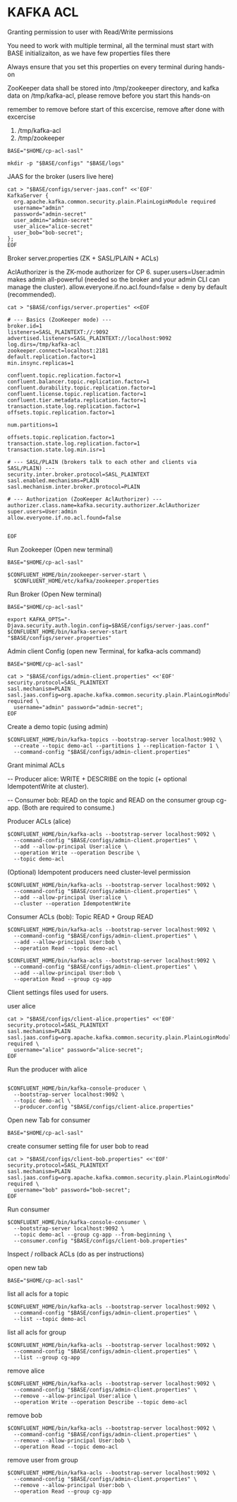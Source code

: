 # KAFKA ACL

Granting permission to user with Read/Write permissions

You need to work with multiple terminal, all the terminal must start with BASE initializaiton, as we have few properties files there

Always ensure that you set this properties on every terminal during hands-on

ZooKeeper data shall be stored into /tmp/zookeeper directory, and kafka data on /tmp/kafka-acl, please remove before you start this hands-on

remember to remove before start of this excercise, remove after done with excercise

1. /tmp/kafka-acl
2. /tmp/zookeeper





```
BASE="$HOME/cp-acl-sasl"
```

```
mkdir -p "$BASE/configs" "$BASE/logs"
```

JAAS for the broker (users live here)

```
cat > "$BASE/configs/server-jaas.conf" <<'EOF'
KafkaServer {
  org.apache.kafka.common.security.plain.PlainLoginModule required
  username="admin"
  password="admin-secret"
  user_admin="admin-secret"
  user_alice="alice-secret"
  user_bob="bob-secret";
};
EOF
```

Broker server.properties (ZK + SASL/PLAIN + ACLs)

AclAuthorizer is the ZK-mode authorizer for CP 6.
super.users=User:admin makes admin all-powerful (needed so the broker and your admin CLI can manage the cluster).
allow.everyone.if.no.acl.found=false = deny by default (recommended).

```
cat > "$BASE/configs/server.properties" <<EOF

# --- Basics (ZooKeeper mode) ---
broker.id=1
listeners=SASL_PLAINTEXT://:9092
advertised.listeners=SASL_PLAINTEXT://localhost:9092
log.dirs=/tmp/kafka-acl
zookeeper.connect=localhost:2181
default.replication.factor=1
min.insync.replicas=1

confluent.topic.replication.factor=1
confluent.balancer.topic.replication.factor=1
confluent.durability.topic.replication.factor=1
confluent.license.topic.replication.factor=1
confluent.tier.metadata.replication.factor=1
transaction.state.log.replication.factor=1
offsets.topic.replication.factor=1

num.partitions=1
  
offsets.topic.replication.factor=1
transaction.state.log.replication.factor=1
transaction.state.log.min.isr=1

# --- SASL/PLAIN (brokers talk to each other and clients via SASL/PLAIN) ---
security.inter.broker.protocol=SASL_PLAINTEXT
sasl.enabled.mechanisms=PLAIN
sasl.mechanism.inter.broker.protocol=PLAIN

# --- Authorization (ZooKeeper AclAuthorizer) ---
authorizer.class.name=kafka.security.authorizer.AclAuthorizer
super.users=User:admin
allow.everyone.if.no.acl.found=false

 
EOF
```

Run Zookeeper (Open new terminal)

```
BASE="$HOME/cp-acl-sasl"
```

```
$CONFLUENT_HOME/bin/zookeeper-server-start \
  $CONFLUENT_HOME/etc/kafka/zookeeper.properties
```

Run Broker (Open New terminal)

```
BASE="$HOME/cp-acl-sasl"
```

```
export KAFKA_OPTS="-Djava.security.auth.login.config=$BASE/configs/server-jaas.conf"
$CONFLUENT_HOME/bin/kafka-server-start "$BASE/configs/server.properties"
```

Admin client Config (open new Terminal, for kafka-acls command)

```
BASE="$HOME/cp-acl-sasl"
```

```
cat > "$BASE/configs/admin-client.properties" <<'EOF'
security.protocol=SASL_PLAINTEXT
sasl.mechanism=PLAIN
sasl.jaas.config=org.apache.kafka.common.security.plain.PlainLoginModule required \
  username="admin" password="admin-secret";
EOF
```


Create a demo topic (using admin)

```
$CONFLUENT_HOME/bin/kafka-topics --bootstrap-server localhost:9092 \
  --create --topic demo-acl --partitions 1 --replication-factor 1 \
  --command-config "$BASE/configs/admin-client.properties"
```

Grant minimal ACLs

-- Producer alice: WRITE + DESCRIBE on the topic (+ optional IdempotentWrite at cluster).

-- Consumer bob: READ on the topic and READ on the consumer group cg-app. (Both are required to consume.)

Producer ACLs (alice)

```
$CONFLUENT_HOME/bin/kafka-acls --bootstrap-server localhost:9092 \
  --command-config "$BASE/configs/admin-client.properties" \
  --add --allow-principal User:alice \
  --operation Write --operation Describe \
  --topic demo-acl
```

(Optional) Idempotent producers need cluster-level permission

```
$CONFLUENT_HOME/bin/kafka-acls --bootstrap-server localhost:9092 \
  --command-config "$BASE/configs/admin-client.properties" \
  --add --allow-principal User:alice \
  --cluster --operation IdempotentWrite
```

Consumer ACLs (bob): Topic READ + Group READ

```
$CONFLUENT_HOME/bin/kafka-acls --bootstrap-server localhost:9092 \
  --command-config "$BASE/configs/admin-client.properties" \
  --add --allow-principal User:bob \
  --operation Read --topic demo-acl
```

```
$CONFLUENT_HOME/bin/kafka-acls --bootstrap-server localhost:9092 \
  --command-config "$BASE/configs/admin-client.properties" \
  --add --allow-principal User:bob \
  --operation Read --group cg-app
```

Client settings files used for users.

user alice

```
cat > "$BASE/configs/client-alice.properties" <<'EOF'
security.protocol=SASL_PLAINTEXT
sasl.mechanism=PLAIN
sasl.jaas.config=org.apache.kafka.common.security.plain.PlainLoginModule required \
  username="alice" password="alice-secret";
EOF
```

Run the producer with alice

```

$CONFLUENT_HOME/bin/kafka-console-producer \
  --bootstrap-server localhost:9092 \
  --topic demo-acl \
  --producer.config "$BASE/configs/client-alice.properties"
```

Open new Tab for consumer


```
BASE="$HOME/cp-acl-sasl"
```

create consumer setting file for user bob to read

```
cat > "$BASE/configs/client-bob.properties" <<'EOF'
security.protocol=SASL_PLAINTEXT
sasl.mechanism=PLAIN
sasl.jaas.config=org.apache.kafka.common.security.plain.PlainLoginModule required \
  username="bob" password="bob-secret";
EOF
```

Run consumer

```
$CONFLUENT_HOME/bin/kafka-console-consumer \
  --bootstrap-server localhost:9092 \
  --topic demo-acl --group cg-app --from-beginning \
  --consumer.config "$BASE/configs/client-bob.properties"
```

Inspect / rollback ACLs (do as per instructions)

open new tab


```
BASE="$HOME/cp-acl-sasl"
```

list all acls for a topic

```
$CONFLUENT_HOME/bin/kafka-acls --bootstrap-server localhost:9092 \
  --command-config "$BASE/configs/admin-client.properties" \
  --list --topic demo-acl
```

list all acls for group
```
$CONFLUENT_HOME/bin/kafka-acls --bootstrap-server localhost:9092 \
  --command-config "$BASE/configs/admin-client.properties" \
  --list --group cg-app
 ```

remove alice
```
$CONFLUENT_HOME/bin/kafka-acls --bootstrap-server localhost:9092 \
  --command-config "$BASE/configs/admin-client.properties" \
  --remove --allow-principal User:alice \
  --operation Write --operation Describe --topic demo-acl
```

remove bob
```
$CONFLUENT_HOME/bin/kafka-acls --bootstrap-server localhost:9092 \
  --command-config "$BASE/configs/admin-client.properties" \
  --remove --allow-principal User:bob \
  --operation Read --topic demo-acl
```

remove user from group

```
$CONFLUENT_HOME/bin/kafka-acls --bootstrap-server localhost:9092 \
  --command-config "$BASE/configs/admin-client.properties" \
  --remove --allow-principal User:bob \
  --operation Read --group cg-app
```



